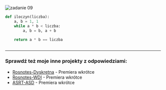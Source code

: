 <picture>
  <source srcset="../../srt/zbior_zadan/09.png" media="(prefers-color-scheme: light)">
  <source srcset="../../srt/zbior_zadan/black_09.png" media="(prefers-color-scheme: dark)">
  <img src="../../srt/zbior_zadan/black_09.png" alt="zadanie 09">
</picture>

```python
def iloczyn(liczba):
    a, b = 1, 1
    while a * b < liczba:
        a, b = b, a + b

    return a * b == liczba



```

---
### Sprawdź też moje inne projekty z odpowiedziami:
- [Rosnotes-Dyskretna](https://github.com/kamilGie/Rosnotes-Dyskretna) - Premiera wkrótce
- [Rosnotes-WDI](https://github.com/kamilGie/Rosnotes-WDI) - Premiera wkrótce
- [ASRT-ASD](https://github.com/kamilGie/Rosnotes-Dyskretna) - Premiera wkrótce
